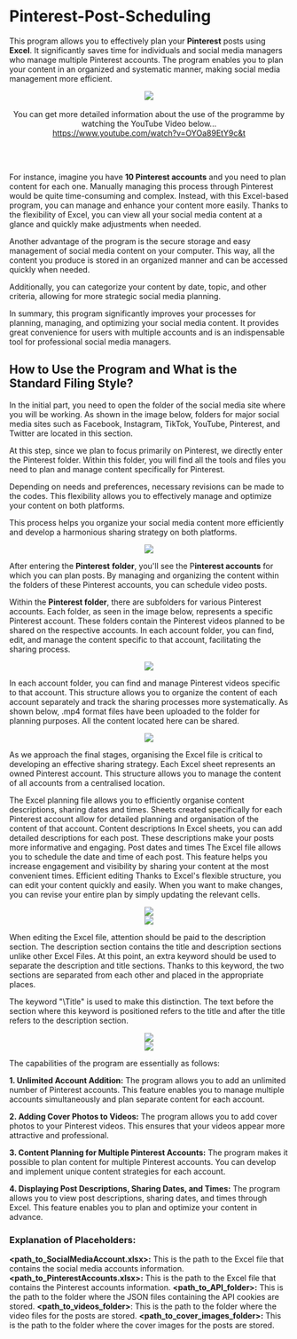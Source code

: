 # Pinterest-Post-Scheduling

This program allows you to effectively plan your **Pinterest** posts using **Excel**. It significantly saves time for individuals and social media managers who manage multiple Pinterest accounts. The program enables you to plan your content in an organized and systematic manner, making social media management more efficient.


<div align="center">
  <img src="https://github.com/KrmKaplann/Pinterest-Post-Scheduling/assets/172985380/1e86e9d7-77d1-4046-9512-ad458d091514">
</div>

<br>

<div align="center">
  You can get more detailed information about the use of the programme by watching the YouTube Video below...
  <br>
  <a href="https://www.youtube.com/watch?v=OYOa89EtY9c&t">https://www.youtube.com/watch?v=OYOa89EtY9c&t</a>
</div>

<br><br>


For instance, imagine you have **10 Pinterest accounts** and you need to plan content for each one. Manually managing this process through Pinterest would be quite time-consuming and complex. Instead, with this Excel-based program, you can manage and enhance your content more easily. Thanks to the flexibility of Excel, you can view all your social media content at a glance and quickly make adjustments when needed.

Another advantage of the program is the secure storage and easy management of social media content on your computer. This way, all the content you produce is stored in an organized manner and can be accessed quickly when needed.

Additionally, you can categorize your content by date, topic, and other criteria, allowing for more strategic social media planning.

In summary, this program significantly improves your processes for planning, managing, and optimizing your social media content. It provides great convenience for users with multiple accounts and is an indispensable tool for professional social media managers.

## How to Use the Program and What is the Standard Filing Style?

In the initial part, you need to open the folder of the social media site where you will be working. As shown in the image below, folders for major social media sites such as Facebook, Instagram, TikTok, YouTube, Pinterest, and Twitter are located in this section.

At this step, since we plan to focus primarily on Pinterest, we directly enter the Pinterest folder. Within this folder, you will find all the tools and files you need to plan and manage content specifically for Pinterest.

Depending on needs and preferences, necessary revisions can be made to the codes. This flexibility allows you to effectively manage and optimize your content on both platforms.

This process helps you organize your social media content more efficiently and develop a harmonious sharing strategy on both platforms.

<div align="center">
  <img src="https://github.com/KrmKaplann/Pinterest-Post-Scheduling/assets/172985380/e2f8f3ed-f2af-47c0-8254-26fe7c27f275">
</div>

After entering the **Pinterest** **folder**, you'll see the P**interest accounts** for which you can plan posts. By managing and organizing the content within the folders of these Pinterest accounts, you can schedule video posts.

Within the **Pinterest folder**, there are subfolders for various Pinterest accounts. Each folder, as seen in the image below, represents a specific Pinterest account. These folders contain the Pinterest videos planned to be shared on the respective accounts. In each account folder, you can find, edit, and manage the content specific to that account, facilitating the sharing process.

<div align="center">
  <img src="https://github.com/KrmKaplann/Pinterest-Post-Scheduling/assets/172985380/5d8b7b7f-987a-4eb7-aa2b-f50bf64eb9fe">
</div>

In each account folder, you can find and manage Pinterest videos specific to that account. This structure allows you to organize the content of each account separately and track the sharing processes more systematically. As shown below, .mp4 format files have been uploaded to the folder for planning purposes. All the content located here can be shared.

<div align="center">
  <img src="https://github.com/KrmKaplann/Pinterest-Post-Scheduling/assets/172985380/ad25e6c8-3356-40a2-9fde-f81d15448006">
</div>

As we approach the final stages, organising the Excel file is critical to developing an effective sharing strategy. Each Excel sheet represents an owned Pinterest account. This structure allows you to manage the content of all accounts from a centralised location.

The Excel planning file allows you to efficiently organise content descriptions, sharing dates and times. Sheets created specifically for each Pinterest account allow for detailed planning and organisation of the content of that account. Content descriptions In Excel sheets, you can add detailed descriptions for each post. These descriptions make your posts more informative and engaging. Post dates and times The Excel file allows you to schedule the date and time of each post. This feature helps you increase engagement and visibility by sharing your content at the most convenient times. Efficient editing Thanks to Excel's flexible structure, you can edit your content quickly and easily. When you want to make changes, you can revise your entire plan by simply updating the relevant cells.

<div align="center">
  <img src="https://github.com/KrmKaplann/Pinterest-Post-Scheduling/assets/172985380/a9385388-c49e-4543-835c-cb5b9fd9195e">
</div>

<div align="center">
  <img src="https://github.com/KrmKaplann/Pinterest-Post-Scheduling/assets/172985380/fc4c54fa-f963-4979-aafc-6fd32d2f8ea3">
</div>


When editing the Excel file, attention should be paid to the description section. The description section contains the title and description sections unlike other Excel Files. At this point, an extra keyword should be used to separate the description and title sections. Thanks to this keyword, the two sections are separated from each other and placed in the appropriate places.

The keyword "\Title" is used to make this distinction. The text before the section where this keyword is positioned refers to the title and after the title refers to the description section.


<div align="center">
  <img src="https://github.com/KrmKaplann/Pinterest-Post-Scheduling/assets/172985380/c3899a40-7170-483a-a500-c3cec1d768c8">
</div>


<div align="center">
  <img src="https://github.com/KrmKaplann/Pinterest-Post-Scheduling/assets/172985380/194d1872-675d-4627-b1e3-ee30014616f1">
</div>

The capabilities of the program are essentially as follows:

**1. Unlimited Account Addition:** The program allows you to add an unlimited number of Pinterest accounts. This feature enables you to manage multiple accounts simultaneously and plan separate content for each account.

**2. Adding Cover Photos to Videos:** The program allows you to add cover photos to your Pinterest videos. This ensures that your videos appear more attractive and professional.

**3. Content Planning for Multiple Pinterest Accounts:** The program makes it possible to plan content for multiple Pinterest accounts. You can develop and implement unique content strategies for each account.

**4. Displaying Post Descriptions, Sharing Dates, and Times:** The program allows you to view post descriptions, sharing dates, and times through Excel. This feature enables you to plan and optimize your content in advance.


### Explanation of Placeholders:

**<path_to_SocialMediaAccount.xlsx>:** This is the path to the Excel file that contains the social media accounts information.
**<path_to_PinterestAccounts.xlsx>:** This is the path to the Excel file that contains the Pinterest accounts information.
**<path_to_API_folder>:** This is the path to the folder where the JSON files containing the API cookies are stored.
**<path_to_videos_folder>**: This is the path to the folder where the video files for the posts are stored.
**<path_to_cover_images_folder>:** This is the path to the folder where the cover images for the posts are stored.

